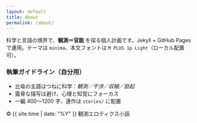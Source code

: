 ```yaml
---
layout: default
title: About
permalink: /about/
---
```


<p>科学と言語の境界で、<strong>観測＝官能</strong> を探る個人計画です。Jekyll + GitHub Pages で運用。テーマは <code>minima</code>、本文フォントは <code>M PLUS 1p Light</code>（ローカル配置可）。</p>

<h3>執筆ガイドライン（自分用）</h3>
<ul>
  <li>比喩の主語はつねに科学：<em>観測／干渉／収縮／励起</em></li>
  <li>露骨な描写は避け、心理と知覚にフォーカス</li>
  <li>一編 400〜1200 字、連作は <code>stories/</code> に配置</li>
</ul>

<p class="small">© {{ site.time | date: "%Y" }} 観測エロティクス小話</p>
